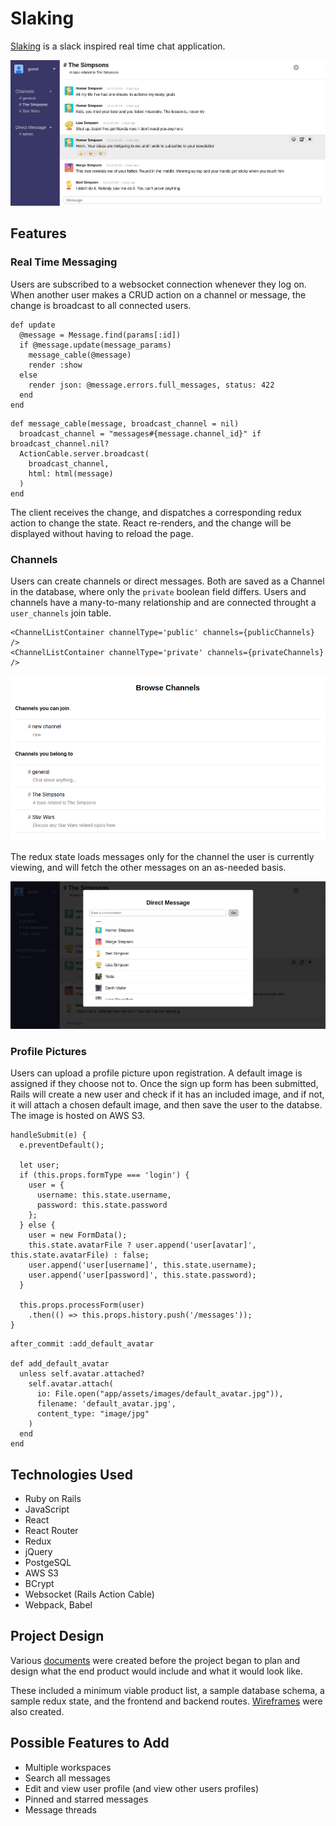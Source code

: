 # Slaking

[Slaking](https://cryptic-escarpment-65990.herokuapp.com/) is a slack inspired real time chat application.

![Screenshot](/docs/screenshots/main-screenshot.png)

## Features

### Real Time Messaging

Users are subscribed to a websocket connection whenever they log on. When another user makes a CRUD action on a channel or message, the change is broadcast to all connected users.

```
def update
  @message = Message.find(params[:id])
  if @message.update(message_params)
    message_cable(@message)
    render :show
  else
    render json: @message.errors.full_messages, status: 422
  end
end
```

```
def message_cable(message, broadcast_channel = nil)
  broadcast_channel = "messages#{message.channel_id}" if broadcast_channel.nil?
  ActionCable.server.broadcast(
    broadcast_channel,
    html: html(message)
  )
end
```

The client receives the change, and dispatches a corresponding redux action to change the state. React re-renders, and the change will be displayed without having to reload the page.

### Channels

Users can create channels or direct messages. Both are saved as a Channel in the database, where only the `private` boolean field differs. Users and channels have a many-to-many relationship and are connected throught a `user_channels` join table.

```
<ChannelListContainer channelType='public' channels={publicChannels} />
<ChannelListContainer channelType='private' channels={privateChannels} />
```

![Channels](/docs/screenshots/channels.png)

The redux state loads messages only for the channel the user is currently viewing, and will fetch the other messages on an as-needed basis.

![Direct Message](/docs/screenshots/direct-message.png)

### Profile Pictures

Users can upload a profile picture upon registration. A default image is assigned if they choose not to. Once the sign up form has been submitted, Rails will create a new user and check if it has an included image, and if not, it will attach a chosen default image, and then save the user to the databse. The image is hosted on AWS S3.

```
handleSubmit(e) {
  e.preventDefault();

  let user;
  if (this.props.formType === 'login') {
    user = {
      username: this.state.username,
      password: this.state.password
    };
  } else {
    user = new FormData();
    this.state.avatarFile ? user.append('user[avatar]', this.state.avatarFile) : false;
    user.append('user[username]', this.state.username);
    user.append('user[password]', this.state.password);
  }

  this.props.processForm(user)
    .then(() => this.props.history.push('/messages'));
}
```

```
after_commit :add_default_avatar

def add_default_avatar
  unless self.avatar.attached?
    self.avatar.attach(
      io: File.open("app/assets/images/default_avatar.jpg")),
      filename: 'default_avatar.jpg',
      content_type: "image/jpg"
    )
  end
end
```

## Technologies Used

- Ruby on Rails
- JavaScript
- React
- React Router
- Redux
- jQuery
- PostgeSQL
- AWS S3
- BCrypt
- Websocket (Rails Action Cable)
- Webpack, Babel

## Project Design

Various [documents](https://github.com/ajp2/Slaking/wiki) were created before the project began to plan and design what the end product would include and what it would look like.

These included a minimum viable product list, a sample database schema, a sample redux state, and the frontend and backend routes. [Wireframes](docs/wireframes) were also created.

## Possible Features to Add

- Multiple workspaces
- Search all messages
- Edit and view user profile (and view other users profiles)
- Pinned and starred messages
- Message threads
